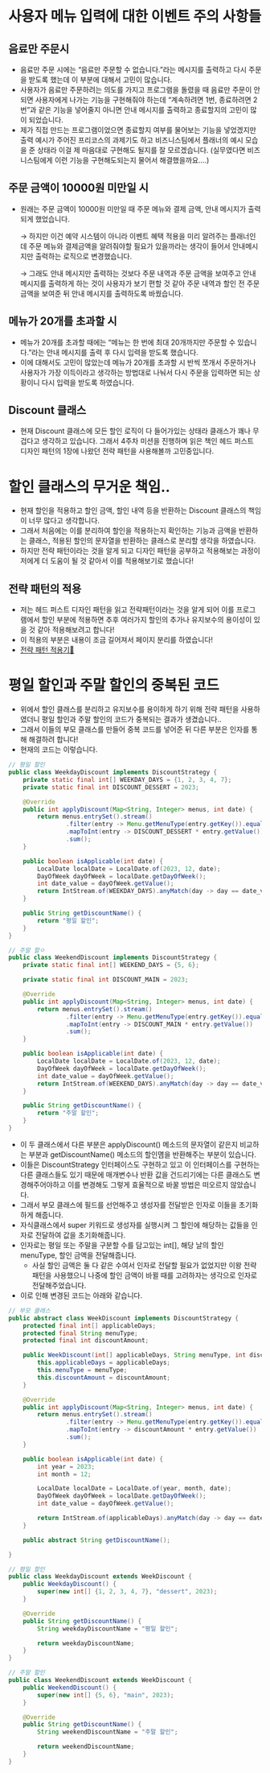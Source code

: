 # 사용자 메뉴 입력에 대한 이벤트 주의 사항들

## 음료만 주문시

- 음료만 주문 시에는 “음료만 주문할 수 없습니다.”라는 메시지를 출력하고 다시 주문을 받도록 했는데 이 부분에 대해서 고민이 많습니다.
- 사용자가 음료만 주문하려는 의도를 가지고 프로그램을 돌렸을 때 음료만 주문이 안되면 사용자에게 나가는 기능을 구현해줘야 하는데 “계속하려면 1번, 종료하려면 2번”과 같은 기능을 넣어줄지 아니면 안내 메시지를 출력하고 종료할지의 고민이 많이 되었습니다.
- 제가 직접 만드는 프로그램이었으면 종료할지 여부를 물어보는 기능을 넣었겠지만 출력 예시가 주어진 프리코스의 과제기도 하고 비즈니스팀에서 플래너의 예시 모습을 준 상태라 이걸 제 마음대로 구현해도 될지를 잘 모르겠습니다. (실무였다면 비즈니스팀에게 이런 기능을 구현해도되는지 물어서 해결했을까요….)

## 주문 금액이 10000원 미만일 시

- 원래는 주문 금액이 10000원 미만일 때 주문 메뉴와 결제 금액, 안내 메시지가 출력되게 했었습니다.
    
    → 하지만 이건 예약 시스템이 아니라 이벤트 혜택 적용을 미리 알려주는 플래너인데 주문 메뉴와 결제금액을 알려줘야할 필요가 있을까라는 생각이 들어서 안내메시지만 출력하는 로직으로 변경했습니다.
    
    → 그래도 안내 메시지만 출력하는 것보다 주문 내역과 주문 금액을 보여주고 안내 메시지를 출력하게 하는 것이 사용자가 보기 편할 것 같아 주문 내역과 할인 전 주문 금액을 보여준 뒤 안내 메시지를 출력하도록 바꿨습니다.
    

## 메뉴가 20개를 초과할 시

- 메뉴가 20개를 초과할 때에는 “메뉴는 한 번에 최대 20개까지만 주문할 수 있습니다.”라는 안내 메시지를 출력 후 다시 입력을 받도록 했습니다.
- 이에 대해서도 고민이 많았는데 메뉴가 20개를 초과할 시 반씩 쪼개서 주문하거나 사용자가 가장 이득이라고 생각하는 방법대로 나눠서 다시 주문을 입력하면 되는 상황이니 다시 입력을 받도록 하였습니다.

## Discount 클래스

- 현재 Discount 클래스에 모든 할인 로직이 다 들어가있는 상태라 클래스가 꽤나 무겁다고 생각하고 있습니다. 그래서 4주차 미션을 진행하며 읽은 책인 헤드 퍼스트 디자인 패턴의 1장에 나왔던 전략 패턴을 사용해볼까 고민중입니다.

# 할인 클래스의 무거운 책임..

- 현재 할인을 적용하고 할인 금액, 할인 내역 등을 반환하는 Discount 클래스의 책임이 너무 많다고 생각합니다.
- 그래서 처음에는 이를 분리하여 할인을 적용하는지 확인하는 기능과 금액을 반환하는 클래스, 적용된 할인의 문자열을 반환하는 클래스로 분리할 생각을 하였습니다.
- 하지만 전략 패턴이라는 것을 알게 되고 디자인 패턴을 공부하고 적용해보는 과정이 저에게 더 도움이 될 것 같아서 이를 적용해보기로 했습니다!

## 전략 패턴의 적용

- 저는 헤드 퍼스트 디자인 패턴을 읽고 전략패턴이라는 것을 알게 되어 이를 프로그램에서 할인 부분에 적용하면 추후 여러가지 할인의 추가나 유지보수의 용이성이 있을 것 같아 적용해보려고 합니다!
- 이 적용의 부분은 내용이 조금 길어져서 페이지 분리를 하였습니다!
- [전략 패턴 적용기🤣](https://github.com/alswp006/woowa-6th-precourse-memory/blob/main/4%EC%A3%BC%EC%B0%A8/%EC%A0%84%EB%9E%B5%ED%8C%A8%ED%84%B4%20%EC%A0%81%EC%9A%A9%EA%B8%B0..%F0%9F%A4%A3.md)

# 평일 할인과 주말 할인의 중복된 코드

- 위에서 할인 클래스를 분리하고 유지보수를 용이하게 하기 위해 전략 패턴을 사용하였더니 평일 할인과 주말 할인의 코드가 중복되는 결과가 생겼습니다..
- 그래서 이들의 부모 클래스를 만들어 중복 코드를 넣어준 뒤 다른 부분은 인자를 통해 해결하려 합니다!
- 현재의 코드는 이렇습니다.

```java
// 평일 할인
public class WeekdayDiscount implements DiscountStrategy {
    private static final int[] WEEKDAY_DAYS = {1, 2, 3, 4, 7};
    private static final int DISCOUNT_DESSERT = 2023;

    @Override
    public int applyDiscount(Map<String, Integer> menus, int date) {
        return menus.entrySet().stream()
                .filter(entry -> Menu.getMenuType(entry.getKey()).equals("dessert"))
                .mapToInt(entry -> DISCOUNT_DESSERT * entry.getValue())
                .sum();
    }

    public boolean isApplicable(int date) {
        LocalDate localDate = LocalDate.of(2023, 12, date);
        DayOfWeek dayOfWeek = localDate.getDayOfWeek();
        int date_value = dayOfWeek.getValue();
        return IntStream.of(WEEKDAY_DAYS).anyMatch(day -> day == date_value);
    }

    public String getDiscountName() {
        return "평일 할인";
    }
}

// 주말 할ㅇ
public class WeekendDiscount implements DiscountStrategy {
    private static final int[] WEEKEND_DAYS = {5, 6};

    private static final int DISCOUNT_MAIN = 2023;

    @Override
    public int applyDiscount(Map<String, Integer> menus, int date) {
        return menus.entrySet().stream()
                .filter(entry -> Menu.getMenuType(entry.getKey()).equals("main"))
                .mapToInt(entry -> DISCOUNT_MAIN * entry.getValue())
                .sum();
    }

    public boolean isApplicable(int date) {
        LocalDate localDate = LocalDate.of(2023, 12, date);
        DayOfWeek dayOfWeek = localDate.getDayOfWeek();
        int date_value = dayOfWeek.getValue();
        return IntStream.of(WEEKEND_DAYS).anyMatch(day -> day == date_value);
    }

    public String getDiscountName() {
        return "주말 할인";
    }
}
```

- 이 두 클래스에서 다른 부분은 applyDiscount() 메소드의 문자열이 같은지 비교하는 부분과 getDiscountName() 메소드의 할인몀을 반환해주는 부분이 있습니다.
- 이들은 DiscountStrategy 인터페이스도 구현하고 있고 이 인터페이스를 구현하는 다른 클래스들도 있기 때문에 매개변수나 반환 값을 건드리기에는 다른 클래스도 변경해주어야하고 이를 변경해도 그렇게 효율적으로 바꿀 방법은 떠오르지 않았습니다.
- 그래서 부모 클래스에 필드를 선언해주고 생성자를 전달받은 인자로 이들을 초기화하게 해줍니다.
- 자식클래스에서 super 키워드로 생성자를 실행시켜 그 할인에 해당하는 값들을 인자로 전달하여 값을 초기화해줍니다.
- 인자로는 평일 또는 주말을 구분할 수를 담고있는 int[], 해당 날의 할인 menuType, 할인 금액을 전달해줍니다.
    - 사실 할인 금액은 둘 다 같은 수여서 인자로 전달할 필요가 없었지만 이왕 전략 패턴을 사용했으니 나중에 할인 금액이 바뀔 때를 고려하자는 생각으로 인자로 전달해주었습니다.
- 이로 인해 변경된 코드는 아래와 같습니다.

```java
// 부모 클래스
public abstract class WeekDiscount implements DiscountStrategy {
    protected final int[] applicableDays;
    protected final String menuType;
    protected final int discountAmount;

    public WeekDiscount(int[] applicableDays, String menuType, int discountAmount) {
        this.applicableDays = applicableDays;
        this.menuType = menuType;
        this.discountAmount = discountAmount;
    }

    @Override
    public int applyDiscount(Map<String, Integer> menus, int date) {
        return menus.entrySet().stream()
                .filter(entry -> Menu.getMenuType(entry.getKey()).equals(menuType))
                .mapToInt(entry -> discountAmount * entry.getValue())
                .sum();
    }

    public boolean isApplicable(int date) {
        int year = 2023;
        int month = 12;

        LocalDate localDate = LocalDate.of(year, month, date);
        DayOfWeek dayOfWeek = localDate.getDayOfWeek();
        int date_value = dayOfWeek.getValue();

        return IntStream.of(applicableDays).anyMatch(day -> day == date_value);
    }

    public abstract String getDiscountName();

}

// 평일 할인
public class WeekdayDiscount extends WeekDiscount {
    public WeekdayDiscount() {
        super(new int[] {1, 2, 3, 4, 7}, "dessert", 2023);
    }

    @Override
    public String getDiscountName() {
        String weekdayDiscountName = "평일 할인";

        return weekdayDiscountName;
    }
}

// 주말 할인
public class WeekendDiscount extends WeekDiscount {
    public WeekendDiscount() {
        super(new int[] {5, 6}, "main", 2023);
    }

    @Override
    public String getDiscountName() {
        String weekendDiscountName = "주말 할인";

        return weekendDiscountName;
    }
}
```
